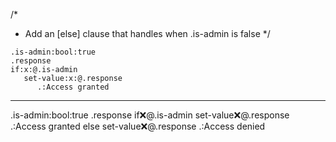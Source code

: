 /*
 * Add an [else] clause that handles when .is-admin is false
 */
```hyperlambda
.is-admin:bool:true
.response
if:x:@.is-admin
   set-value:x:@.response
      .:Access granted
```
---
.is-admin:bool:true
.response
if:x:@.is-admin
   set-value:x:@.response
      .:Access granted
else
   set-value:x:@.response
      .:Access denied
